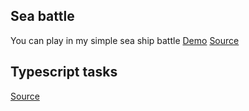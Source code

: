 ## Sea battle
 
You can play in my simple sea ship battle 
[Demo](https://alenakuznetsova.github.io/typescript_practice/ship_battle/)
[Source](https://github.com/alenakuznetsova/typescript_practice/tree/master/ship_battle)


## Typescript tasks 

[Source](https://github.com/alenakuznetsova/typescript_practice/blob/master/tasks.ts)
